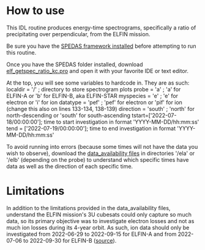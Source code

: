 # How to use
This IDL routine produces energy-time spectrograms, specifically a ratio of precipitating over perpendicular, from the ELFIN mission.

Be sure you have the [SPEDAS framework installed]([url](http://spedas.org/wiki/index.php?title=Downloads_and_Installation)) before attempting to run this routine.

Once you have the SPEDAS folder installed, download [elf_getspec_ratio_kc.pro]([url](https://github.com/kchen3490/elf-getspec-ratio/blob/main/elf_getspec_ratio_kc.pro)) and open it with your favorite IDE or text editor.

At the top, you will see some variables to hardcode in. They are as such:
  localdir = '/'						    ; directory to store spectrogram plots
	probe = 'a'								    ; 'a' for ELFIN-A or 'b' for ELFIN-B, aka ELFIN-STAR
	myspecies = 'e'							  ; 'e' for electron or 'i' for ion
	datatype = 'pef'						  ; 'pef' for electron or 'pif' for ion (change this also on lines 133-134, 138-139)
	direction = 'south'						; 'north' for north-descending or 'south' for south-ascending
	tstart=['2022-07-18/00:00:00']; time to start investigation in format 'YYYY-MM-DD/hh:mm:ss'
	tend = ['2022-07-19/00:00:00']; time to end investigation in format 'YYYY-MM-DD/hh:mm:ss'

To avoid running into errors (because some times will not have the data you wish to observe), download the [data_availability files]([url](https://data.elfin.ucla.edu/ela/data_availability/)) in directories '/ela' or '/elb' (depending on the probe) to understand which specific times have data as well as the direction of each specific time.

# Limitations
In addition to the limitations provided in the data_availability files, understand the ELFIN mission's 3U cubesats could only capture so much data, so its primary objective was to investigate electron losses and not as much ion losses during its 4-year orbit. As such, ion data should only be investigated from 2022-06-29 to 2022-09-15 for ELFIN-A and from 2022-07-06 to 2022-09-30 for ELFIN-B ([source]([url](https://elfin.igpp.ucla.edu/data-notes))).
